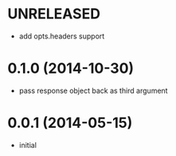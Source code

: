 # UNRELEASED

  * add opts.headers support

# 0.1.0 (2014-10-30)

  * pass response object back as third argument

# 0.0.1 (2014-05-15)

  * initial


